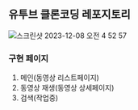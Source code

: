 ## 유투브 클론코딩 레포지토리

![스크린샷 2023-12-08 오전 4 52 57](https://github.com/jjinichoi/youtube-clone/assets/85990741/1db5e84f-ce7e-46c9-8e1d-22422caa8e54)

### 구현 페이지
1. 메인(동영상 리스트페이지)
2. 동영상 재생(동영상 상세페이지)
3. 검색(작업중)
